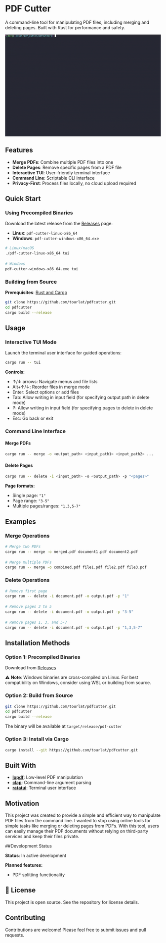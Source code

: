 # PDF Cutter

A command-line tool for manipulating PDF files, including merging and deleting pages. Built with Rust for performance and safety.

![TUI Merge Example](tests/pdfcutter-gif.gif)

## Features

- **Merge PDFs**: Combine multiple PDF files into one
- **Delete Pages**: Remove specific pages from a PDF file
- **Interactive TUI**: User-friendly terminal interface
- **Command Line**: Scriptable CLI interface
- **Privacy-First**: Process files locally, no cloud upload required

## Quick Start

### Using Precompiled Binaries

Download the latest release from the [Releases](https://github.com/tourlat/pdfcutter/releases) page:

- **Linux**: `pdf-cutter-linux-x86_64`
- **Windows**: `pdf-cutter-windows-x86_64.exe`

```bash
# Linux/macOS
./pdf-cutter-linux-x86_64 tui

# Windows
pdf-cutter-windows-x86_64.exe tui
```

### Building from Source

**Prerequisites**: [Rust and Cargo](https://rustup.rs/)

```bash
git clone https://github.com/tourlat/pdfcutter.git
cd pdfcutter
cargo build --release
```

## Usage

### Interactive TUI Mode

Launch the terminal user interface for guided operations:

```bash
cargo run -- tui
```

**Controls:**
- ↑/↓ arrows: Navigate menus and file lists
- Alt+↑/↓: Reorder files in merge mode
- Enter: Select options or add files
- Tab: Allow writing in input field (for specifying output path in delete mode)
- P: Allow writing in input field (for specifying pages to delete in delete mode)
- Esc: Go back or exit

### Command Line Interface

#### Merge PDFs
```bash
cargo run -- merge -o <output_path> <input_path1> <input_path2> ...
```

#### Delete Pages
```bash
cargo run -- delete -i <input_path> -o <output_path> -p "<pages>"
```

**Page formats:**
- Single page: `"1"`
- Page range: `"3-5"`
- Multiple pages/ranges: `"1,3,5-7"`

## Examples

### Merge Operations
```bash
# Merge two PDFs
cargo run -- merge -o merged.pdf document1.pdf document2.pdf

# Merge multiple PDFs
cargo run -- merge -o combined.pdf file1.pdf file2.pdf file3.pdf
```

### Delete Operations
```bash
# Remove first page
cargo run -- delete -i document.pdf -o output.pdf -p "1"

# Remove pages 3 to 5
cargo run -- delete -i document.pdf -o output.pdf -p "3-5"

# Remove pages 1, 3, and 5-7
cargo run -- delete -i document.pdf -o output.pdf -p "1,3,5-7"
```

## Installation Methods

### Option 1: Precompiled Binaries
Download from [Releases](https://github.com/tourlat/pdfcutter/releases)

⚠️ **Note**: Windows binaries are cross-compiled on Linux. For best compatibility on Windows, consider using WSL or building from source.

### Option 2: Build from Source
```bash
git clone https://github.com/tourlat/pdfcutter.git
cd pdfcutter
cargo build --release
```

The binary will be available at `target/release/pdf-cutter`

### Option 3: Install via Cargo
```bash
cargo install --git https://github.com/tourlat/pdfcutter.git
```

## Built With

- **[lopdf](https://crates.io/crates/lopdf)**: Low-level PDF manipulation
- **[clap](https://crates.io/crates/clap)**: Command-line argument parsing
- **[ratatui](https://crates.io/crates/ratatui)**: Terminal user interface

## Motivation

This project was created to provide a simple and efficient way to manipulate PDF files from the command line. I wanted to stop using online tools for simple tasks like merging or deleting pages from PDFs. With this tool, users can easily manage their PDF documents without relying on third-party services and keep their files private.

##Development Status

**Status**: In active development

**Planned features:**
- PDF splitting functionality

## 📝 License

This project is open source. See the repository for license details.

## Contributing

Contributions are welcome! Please feel free to submit issues and pull requests.